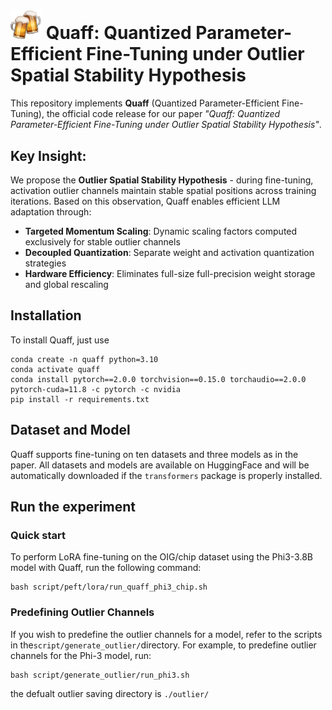# <img src="figures/beers.png" width="50"> Quaff: Quantized Parameter-Efficient Fine-Tuning under Outlier Spatial Stability Hypothesis

This repository implements **Quaff** (Quantized Parameter-Efficient Fine-Tuning), the official code release for our paper *"Quaff: Quantized Parameter-Efficient Fine-Tuning under Outlier Spatial Stability Hypothesis"*.

## Key Insight: 
We propose the **Outlier Spatial Stability Hypothesis** - during fine-tuning, activation outlier channels maintain stable spatial positions across training iterations. Based on this observation, Quaff enables efficient LLM adaptation through:

- **Targeted Momentum Scaling**: Dynamic scaling factors computed exclusively for stable outlier channels
- **Decoupled Quantization**: Separate weight and activation quantization strategies
- **Hardware Efficiency**: Eliminates full-size full-precision weight storage and global rescaling


## Installation
To install Quaff, just use

```
conda create -n quaff python=3.10
conda activate quaff
conda install pytorch==2.0.0 torchvision==0.15.0 torchaudio==2.0.0 pytorch-cuda=11.8 -c pytorch -c nvidia
pip install -r requirements.txt
```

## Dataset and Model
Quaff supports fine-tuning on ten datasets and three models as in the paper. All datasets and models are available on HuggingFace and will be automatically downloaded if the ```transformers``` package is properly installed.

## Run the experiment
### Quick start
To perform LoRA fine-tuning on the OIG/chip dataset using the Phi3-3.8B model with Quaff, run the following command:
```
bash script/peft/lora/run_quaff_phi3_chip.sh
```


### Predefining Outlier Channels
If you wish to predefine the outlier channels for a model, refer to the scripts in the```script/generate_outlier/```directory. For example, to predefine outlier channels for the Phi-3 model, run:
```
bash script/generate_outlier/run_phi3.sh
```
the defualt outlier saving directory is ```./outlier/```